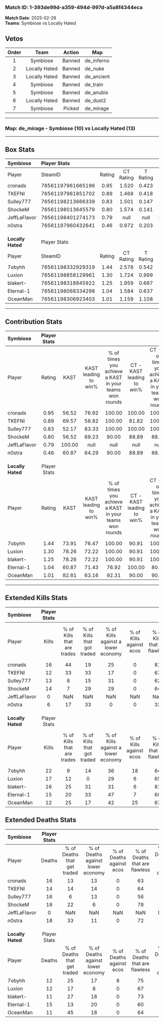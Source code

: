 ### Match ID: 1-393de99d-a359-494d-997d-a5a8f4344eca  
**Match Date**: 2025-02-28  
**Teams**: Symbiose vs Locally Hated  

## Vetos  

| Order | Team | Action | Map |
| :---: | :--: | :----: | --- |
| 1 | Symbiose | Banned | de_inferno |
| 2 | Locally Hated | Banned | de_nuke |
| 3 | Locally Hated | Banned | de_ancient |
| 4 | Symbiose | Banned | de_train |
| 5 | Symbiose | Banned | de_anubis |
| 6 | Locally Hated | Banned | de_dust2 |
| 7 | Symbiose | Picked | de_mirage |

---  

### **Map**: de_mirage - Symbiose (10) vs Locally Hated (13)  
---  

## Box Stats  

| **Symbiose**      | Player Stats      |        |           |          |        |      |       |         |        |      |     |
| :- | :- | :-: | :-: | :-: | :-: | :-: | :-: | :-: | :-: | :-: | :-: |
| Player            | SteamID           | Rating | CT Rating | T Rating |  KAST  | ADR  | Kills | Assists | Deaths | K/D  | HS% |
| cronads           | 76561197961665196 |  0.95  |   1.520   |  0.423   | 56.52  | 73.0 |  16   |    2    |   16   | 1.00 | 31  |
| TKEFNI            | 76561197961851702 |  0.89  |   1.468   |  0.418   | 69.57  | 53.2 |  12   |    5    |   14   | 0.86 | 33  |
| Sulley777         | 76561198213666339 |  0.83  |   1.501   |  0.147   | 52.17  | 75.0 |  13   |    7    |   16   | 0.81 | 38  |
| ShockeM           | 76561198013645579 |  0.80  |   1.574   |  0.141   | 56.52  | 62.2 |  14   |    3    |   18   | 0.78 | 57  |
| JeffLaFlavor      | 76561198401274173 |  0.79  |   null    |   null   | 100.00 | 0.0  |   0   |    0    |   0    | 0.00 |  0  |
| n0stra            | 76561197960432641 |  0.46  |   0.972   |  0.203   | 60.87  | 40.2 |   6   |    5    |   18   | 0.33 | 33  |
|                   |                   |        |           |          |        |      |       |         |        |      |     |
|                   |                   |        |           |          |        |      |       |         |        |      |     |
|                   |                   |        |           |          |        |      |       |         |        |      |     |
| **Locally Hated** | Player Stats      |        |           |          |        |      |       |         |        |      |     |
| Player            | SteamID           | Rating | CT Rating | T Rating |  KAST  | ADR  | Kills | Assists | Deaths | K/D  | HS% |
| 7obyhh            | 76561198332929319 |  1.44  |   2.578   |  0.542   | 73.91  | 87.6 |  22   |    3    |   12   | 1.83 | 22  |
| Luxion            | 76561198858129961 |  1.30  |   1.724   |  0.999   | 78.26  | 86.0 |  17   |    7    |   12   | 1.42 | 47  |
| blakert-          | 76561198318845922 |  1.25  |   1.959   |  0.687   | 78.26  | 78.9 |  16   |    4    |   11   | 1.45 | 68  |
| Eternal-1         | 76561198068334298 |  1.04  |   1.584   |  0.637   | 60.87  | 85.3 |  15   |   11    |   15   | 1.00 | 66  |
| OceanMan          | 76561198306923403 |  1.01  |   1.159   |  1.108   | 82.61  | 43.0 |  12   |    3    |   11   | 1.09 | 50  |
---  

## Contribution Stats  

| **Symbiose**      | Player Stats |        |                      |                                                        |                           |                                                             |                          |                                                            |
| :- | :-: | :-: | :-: | :-: | :-: | :-: | :-: | :-: |
| Player            |    Rating    |  KAST  | KAST leading to win% | % of times you achieve a KAST in your teams won rounds | CT - KAST leading to win% | CT - % of times you achieve a KAST in your teams won rounds | T - KAST leading to win% | T - % of times you achieve a KAST in your teams won rounds |
| cronads           |     0.95     | 56.52  |        76.92         |                         100.00                         |          100.00           |                           100.00                            |          25.00           |                           100.00                           |
| TKEFNI            |     0.89     | 69.57  |        58.82         |                         100.00                         |           81.82           |                           100.00                            |          16.67           |                           100.00                           |
| Sulley777         |     0.83     | 52.17  |        83.33         |                         100.00                         |          100.00           |                           100.00                            |          33.33           |                           100.00                           |
| ShockeM           |     0.80     | 56.52  |        69.23         |                         90.00                          |           88.89           |                            88.89                            |          25.00           |                           100.00                           |
| JeffLaFlavor      |     0.79     | 100.00 |         null         |                          null                          |           null            |                            null                             |           null           |                            null                            |
| n0stra            |     0.46     | 60.87  |        64.29         |                         90.00                          |           88.89           |                            88.89                            |          20.00           |                           100.00                           |
|                   |              |        |                      |                                                        |                           |                                                             |                          |                                                            |
|                   |              |        |                      |                                                        |                           |                                                             |                          |                                                            |
|                   |              |        |                      |                                                        |                           |                                                             |                          |                                                            |
| **Locally Hated** | Player Stats |        |                      |                                                        |                           |                                                             |                          |                                                            |
| Player            |    Rating    |  KAST  | KAST leading to win% | % of times you achieve a KAST in your teams won rounds | CT - KAST leading to win% | CT - % of times you achieve a KAST in your teams won rounds | T - KAST leading to win% | T - % of times you achieve a KAST in your teams won rounds |
| 7obyhh            |     1.44     | 73.91  |        76.47         |                         100.00                         |           90.91           |                           100.00                            |          50.00           |                           100.00                           |
| Luxion            |     1.30     | 78.26  |        72.22         |                         100.00                         |           90.91           |                           100.00                            |          42.86           |                           100.00                           |
| blakert-          |     1.25     | 78.26  |        72.22         |                         100.00                         |           90.91           |                           100.00                            |          42.86           |                           100.00                           |
| Eternal-1         |     1.04     | 60.87  |        71.43         |                         76.92                          |          100.00           |                            80.00                            |          33.33           |                           66.67                            |
| OceanMan          |     1.01     | 82.61  |        63.16         |                         92.31                          |           90.00           |                            90.00                            |          33.33           |                           100.00                           |
---  

## Extended Kills Stats  

| **Symbiose**      | Player Stats |                            |                            |                                    |                         |                              |                                 |                                       |                    |           |
| :- | :-: | :-: | :-: | :-: | :-: | :-: | :-: | :-: | :-: | :-: |
| Player            |    Kills     | % of Kills that are trades | % of Kills that got traded | % of Kills against a lower economy | % of Kills against ecos | % of Kills that are flawless | % of Kills that are close duels | % of Kills that are assisted by flash | Pistol Round Kills | AWP Kills |
| cronads           |      16      |             44             |             19             |                 25                 |            0            |              81              |                0                |                  13                   |         0          |    10     |
| TKEFNI            |      12      |             33             |             33             |                 17                 |            0            |              67              |                0                |                   0                   |         0          |     0     |
| Sulley777         |      13      |             8              |             15             |                 31                 |            0            |              62              |                8                |                   8                   |         0          |     0     |
| ShockeM           |      14      |             7              |             29             |                 29                 |            0            |              64              |                7                |                   0                   |         0          |     0     |
| JeffLaFlavor      |      0       |            NaN             |            NaN             |                NaN                 |           NaN           |             NaN              |               NaN               |                  NaN                  |        null        |   null    |
| n0stra            |      6       |             17             |             33             |                 0                  |            0            |              33              |               17                |                   0                   |         0          |     2     |
|                   |              |                            |                            |                                    |                         |                              |                                 |                                       |                    |           |
|                   |              |                            |                            |                                    |                         |                              |                                 |                                       |                    |           |
|                   |              |                            |                            |                                    |                         |                              |                                 |                                       |                    |           |
| **Locally Hated** | Player Stats |                            |                            |                                    |                         |                              |                                 |                                       |                    |           |
| Player            |    Kills     | % of Kills that are trades | % of Kills that got traded | % of Kills against a lower economy | % of Kills against ecos | % of Kills that are flawless | % of Kills that are close duels | % of Kills that are assisted by flash | Pistol Round Kills | AWP Kills |
| 7obyhh            |      22      |             9              |             14             |                 36                 |           18            |              64              |                5                |                   0                   |         2          |    11     |
| Luxion            |      17      |             12             |             0              |                 29                 |            6            |              65              |                6                |                   6                   |         2          |     0     |
| blakert-          |      16      |             25             |             31             |                 31                 |            6            |              81              |                6                |                  13                   |         1          |     0     |
| Eternal-1         |      15      |             20             |             33             |                 47                 |            7            |              60              |                0                |                   7                   |         3          |     0     |
| OceanMan          |      12      |             25             |             17             |                 42                 |           25            |              67              |                8                |                   0                   |         2          |     0     |
## Extended Deaths Stats  

| **Symbiose**      | Player Stats |                             |                                   |                          |                               |                            |                           |               |
| :- | :-: | :-: | :-: | :-: | :-: | :-: | :-: | :-: |
| Player            |    Deaths    | % of Deaths that get traded | % of Deaths against lower economy | % of Deaths against ecos | % of Deaths that are flawless | % of Deaths that are close | % of Deaths while blinded | Deaths to AWP |
| cronads           |      16      |             13              |                13                 |            0             |              63               |             6              |             0             |       2       |
| TKEFNI            |      14      |             14              |                14                 |            0             |              64               |             0              |            14             |       3       |
| Sulley777         |      16      |              6              |                13                 |            0             |              56               |             6              |             6             |       3       |
| ShockeM           |      18      |             22              |                 6                 |            0             |              78               |             0              |             0             |       1       |
| JeffLaFlavor      |      0       |             NaN             |                NaN                |           NaN            |              NaN              |            NaN             |            NaN            |     null      |
| n0stra            |      18      |             33              |                11                 |            0             |              72               |             11             |             6             |       2       |
|                   |              |                             |                                   |                          |                               |                            |                           |               |
|                   |              |                             |                                   |                          |                               |                            |                           |               |
|                   |              |                             |                                   |                          |                               |                            |                           |               |
| **Locally Hated** | Player Stats |                             |                                   |                          |                               |                            |                           |               |
| Player            |    Deaths    | % of Deaths that get traded | % of Deaths against lower economy | % of Deaths against ecos | % of Deaths that are flawless | % of Deaths that are close | % of Deaths while blinded | Deaths to AWP |
| 7obyhh            |      12      |             25              |                17                 |            8             |              75               |             0              |             0             |       3       |
| Luxion            |      12      |             17              |                 8                 |            0             |              67               |             8              |             8             |       3       |
| blakert-          |      11      |             27              |                18                 |            0             |              73               |             9              |             9             |       3       |
| Eternal-1         |      15      |             13              |                20                 |            0             |              60               |             7              |             0             |       1       |
| OceanMan          |      11      |             45              |                18                 |            0             |              64               |             0              |             9             |       2       |
